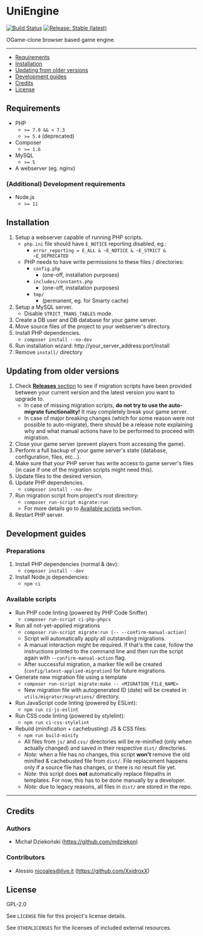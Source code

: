# UniEngine

[![Build Status](https://travis-ci.org/mdziekon/UniEngine.svg?branch=master)](https://travis-ci.org/mdziekon/UniEngine)
[![Release: Stable (latest)](https://img.shields.io/github/release/mdziekon/UniEngine.svg?label=release%3Astable&logo=github&logoColor=FFFFFF)](https://github.com/mdziekon/UniEngine/releases)

OGame-clone browser based game engine.

---

- [Requirements](#requirements)
- [Installation](#installation)
- [Updating from older versions](#updating-from-older-versions)
- [Development guides](#development-guides)
- [Credits](#credits)
- [License](#license)

## Requirements

- PHP
    - ``>= 7.0 && < 7.3``
    - ``>= 5.4`` (deprecated)
- Composer
    - ``>= 1.6``
- MySQL
    - ``>= 5``
- A webserver (eg. nginx)

### (Additional) Development requirements

- Node.js
    - ``>= 11``

## Installation

1. Setup a webserver capable of running PHP scripts.
    - ``php.ini`` file should have ``E_NOTICE`` reporting disabled, eg.:
        - ``error_reporting = E_ALL & ~E_NOTICE & ~E_STRICT & ~E_DEPRECATED``
    - PHP needs to have write permissions to these files / directories:
        - ``config.php``
            - (one-off, installation purposes)
        - ``includes/constants.php``
            - (one-off, installation purposes)
        - ``tmp/``
            - (permanent, eg. for Smarty cache)
1. Setup a MySQL server.
    - Disable ``STRICT_TRANS_TABLES`` mode.
1. Create a DB user and DB database for your game server.
1. Move source files of the project to your webserver's directory.
1. Install PHP dependencies.
    - ``composer install --no-dev``
1. Run installation wizard: http://your_server_address:port/install
1. Remove ``install/`` directory

## Updating from older versions

1. Check [__Releases__ section](https://github.com/mdziekon/UniEngine/releases) to see if migration scripts have been provided between your current version and the latest version you want to upgrade to.
    - In case of missing migration scripts, **do not try to use the auto-migrate functionality!** It may completely break your game server.
    - In case of major breaking changes (which for some reason were not possible to auto-migrate), there should be a release note explaining why and what manual actions have to be performed to proceed with migration.
1. Close your game server (prevent players from accessing the game).
1. Perform a full backup of your game server's state (database, configuration, files, etc...).
1. Make sure that your PHP server has write access to game server's files (in case if one of the migration scripts might need this).
1. Update files to the desired version.
1. Update PHP dependencies.
    - ``composer install --no-dev``
1. Run migration script from project's root directory:
    - ``composer run-script migrate:run``
    - For more details go to [Available scripts](#available-scripts) section.
1. Restart PHP server.

## Development guides

### Preparations

1. Install PHP dependencies (normal & dev):
    - ``composer install --dev``
1. Install Node.js dependencies:
    - ``npm ci``

### Available scripts

- Run PHP code linting (powered by PHP Code Sniffer)
    - ``composer run-script ci-php-phpcs``
- Run all not-yet-applied migrations
    - ``composer run-script migrate:run [-- --confirm-manual-action]``
    - Script will automatically apply all outstanding migrations.
    - A manual interaction might be required. If that's the case, follow the instructions printed to the command line and then run the script again with ``--confirm-manual-action`` flag.
    - After successful migration, a marker file will be created (``config/latest-applied-migration``) for future migrations.
- Generate new migration file using a template
    - ``composer run-script migrate:make -- <MIGRATION_FILE_NAME>``
    - New migration file with autogenerated ID (date) will be created in ``utils/migrator/migrations/`` directory.
- Run JavaScript code linting (powered by ESLint):
    - ``npm run ci-js-eslint``
- Run CSS code linting (powered by stylelint):
    - ``npm run ci-css-stylelint``
- Rebuild (minification + cachebusting) JS & CSS files:
    - ``npm run build-minify``
    - All files from ``js/`` and ``css/`` directories will be re-minified (only when actually changed) and saved in their respective ``dist/`` directories.
    - _Note:_ when a file has no changes, this script **won't** remove the old minified & cachebusted file from ``dist/``. File replacement happens only if a source file has changes, or there is no result file yet.
    - _Note:_ this script does **not** automatically replace filepaths in templates. For now, this has to be done manually by a developer.
    - _Note:_ due to legacy reasons, all files in ``dist/`` are stored in the repo.

---

## Credits

### Authors

- Michał Dziekoński (https://github.com/mdziekon)

### Contributors

- Alessio <nicoales@live.it> (https://github.com/XxidroxX)

## License

GPL-2.0

See ``LICENSE`` file for this project's license details.

See ``OTHERLICENSES`` for the licenses of included external resources.
